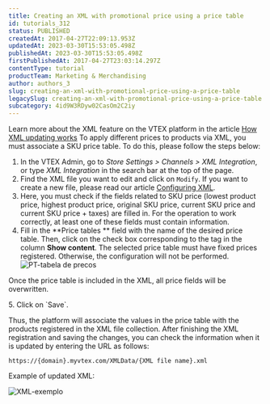 ```yaml
---
title: Creating an XML with promotional price using a price table
id: tutorials_312
status: PUBLISHED
createdAt: 2017-04-27T22:09:13.953Z
updatedAt: 2023-03-30T15:53:05.498Z
publishedAt: 2023-03-30T15:53:05.498Z
firstPublishedAt: 2017-04-27T23:03:14.297Z
contentType: tutorial
productTeam: Marketing & Merchandising
author: authors_3
slug: creating-an-xml-with-promotional-price-using-a-price-table
legacySlug: creating-an-xml-with-promotional-price-using-a-price-table
subcategory: 4id9W3RDyw02CasOm2C2iy
---
```


Learn more about the XML feature on the VTEX platform in the article [How XML updating works](https://help.vtex.com/en/tutorial/understanding-the-updating-of-the-xml--tutorials_297)
To apply different prices to products via XML, you must associate a SKU price table. To do this, please follow the steps below:

  1. In the VTEX Admin, go to *Store Settings > Channels > XML Integration*, or type *XML Integration* in the search bar at the top of the page.
  2. Find the XML file you want to edit and click on `Modify`. If you want to create a new file, please read our article [Configuring XML](https://help.vtex.com/en/tutorial/configuring-xml--tutorials_242).
  3. Here, you must check if the fields related to SKU price (lowest product price, highest product price, original SKU price, current SKU price and current SKU price + taxes) are filled in. For the operation to work correctly, at least one of these fields must contain information.
  4. Fill in the **Price tables ** field with the name of the desired price table. Then, click on the check box corresponding to the tag in the column **Show content**. The selected price table must have fixed prices registered. Otherwise, the configuration will not be performed.
![PT-tabela de precos](//images.ctfassets.net/alneenqid6w5/3WM4imKTVz2bpddr5MO1X1/b3741b0744059913db5a9eda668f7d0f/PT-tabela_de_precos.png)
<div class="alert alert-warning">
  <p>Once the price table is included in the XML, all price fields will be overwritten.</p>
</div>
  5. Click on `Save`.

Thus, the platform will associate the values in the price table with the products registered in the XML file collection.
After finishing the XML registration and saving the changes, you can check the information when it is updated by entering the URL as follows:

`https://{domain}.myvtex.com/XMLData/{XML file name}.xml`

Example of updated XML:

![XML-exemplo](//images.ctfassets.net/alneenqid6w5/6VFUKpMkQdW1mdUTn4XE77/a4d00c7382bb91d26a813eda5946a62d/XML-exemplo.png)
